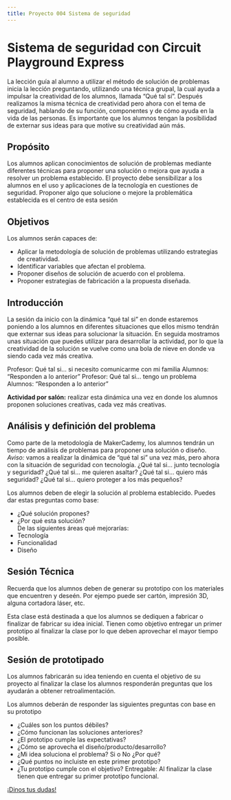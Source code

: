 ```yaml
---
title: Proyecto 004 Sistema de seguridad 
---
```


# Sistema de seguridad con Circuit Playground Express
La lección guía al alumno a utilizar el método de solución de problemas inicia la lección preguntando, utilizando una técnica grupal, la cual ayuda a impulsar la creatividad de los alumnos, llamada “Qué tal sí”. Después realizamos la misma técnica de creatividad pero ahora con el tema de seguridad, hablando de su función, componentes y de cómo ayuda en la vida de las personas. Es importante que los alumnos tengan la posibilidad de externar sus ideas para que motive su creatividad aún más.

## Propósito
Los alumnos aplican conocimientos de solución de problemas mediante diferentes técnicas para proponer una solución o mejora que ayuda a resolver un problema establecido. El proyecto debe sensibilizar a los alumnos en el uso y aplicaciones de la tecnología en cuestiones de seguridad. Proponer algo que solucione o mejore la problemática establecida es el centro de esta sesión

## Objetivos
Los alumnos serán capaces de: 
- Aplicar la metodología de solución de problemas utilizando estrategias de creatividad. 
- Identificar variables que afectan el problema. 
- Proponer diseños de solución de acuerdo con el problema. 
- Proponer estrategias de fabricación a la propuesta diseñada.

## Introducción 
La sesión da inicio con la dinámica “qué tal si”  en donde estaremos poniendo a los alumnos en diferentes situaciones que ellos mismo tendrán que externar sus ideas para  solucionar la situación. En seguida mostramos unas situación que puedes utilizar para desarrollar la actividad, por lo que la creatividad de la solución se vuelve como una bola de nieve en donde va siendo cada vez más creativa.

Profesor: Qué tal si… si necesito comunicarme con mi familia 
Alumnos: “Responden a lo anterior” 
Profesor: Qué tal si… tengo un problema 
Alumnos: “Responden a lo anterior”

**Actividad por salón:** realizar esta dinámica una vez en donde los alumnos proponen soluciones creativas, cada vez más creativas.

## Análisis y definición del problema 

Como parte de la metodología de MakerCademy, los alumnos tendrán un tiempo de análisis de problemas para proponer una solución o diseño. 
*Aviso:* vamos a realizar  la dinámica de “qué tal si” una vez más, pero ahora con la situación de seguridad con tecnología. ¿Qué tal si… junto tecnología y seguridad? ¿Qué tal si… me quieren asaltar? ¿Qué tal si… quiero más seguridad? ¿Qué tal si… quiero proteger a los más pequeños?

Los alumnos deben de elegir la solución al problema establecido. Puedes dar estas preguntas como base:
- ¿Qué solución propones?   
- ¿Por qué esta solución?   
De las siguientes áreas qué mejorarías:      
- Tecnología      
- Funcionalidad      
- Diseño

## Sesión Técnica
Recuerda que los alumnos deben de generar su prototipo con los materiales que encuentren y deseén. Por ejempo puede ser cartón, impresión 3D, alguna cortadora láser, etc.

Esta clase está destinada a que los alumnos se dediquen a fabricar o finalizar de fabricar su idea inicial. Tienen como objetivo entregar un primer prototipo al finalizar la clase por lo que deben aprovechar el mayor tiempo posible.

## Sesión de prototipado
Los alumnos fabricarán su idea teniendo en cuenta el objetivo de su proyecto al finalizar la clase los alumnos responderán preguntas que los ayudarán a obtener retroalimentación.

Los alumnos deberán de responder las siguientes preguntas con base en su prototipo
- ¿Cuáles son los puntos débiles? 
- ¿Cómo funcionan las soluciones anteriores? 
- ¿El prototipo cumple las expectativas? 
- ¿Cómo se aprovecha el diseño/producto/desarrollo? 
- ¿Mi idea soluciona el problema? Si o No ¿Por qué? 
- ¿Qué puntos no incluiste en este primer prototipo? 
- ¿Tu prototipo cumple con el objetivo? 
Entregable: Al finalizar la clase tienen que entregar su primer prototipo funcional.

<a class="btn btn-primary" target="_blank" href="http://www.makermex.com/forum/makercademy-124"></i> ¡Dinos tus dudas!</a>
